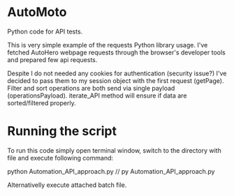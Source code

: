 # AutoMoto
Python code for API tests.

This is very simple example of the requests Python library usage. I've fetched AutoHero webpage requests through the browser's developer tools and prepared few api requests. 

Despite I do not needed any cookies for authentication (security issue?) I've decided to pass them to my session object with the first request (getPage).
Filter and sort operations are both send via single payload (operationsPayload).
iterate_API method will ensure if data are sorted/filtered properly.

# Running the script
To run this code simply open terminal window, switch to the directory with file and execute following command:

python Automation_API_approach.py // py Automation_API_approach.py

Alternativelly execute attached batch file.
